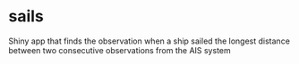 # sails
 Shiny app that finds the observation when a ship sailed the longest distance between two consecutive observations from the AIS system
